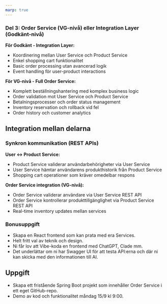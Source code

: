 ```yaml
---
marp: true
---
```


### Del 3: Order Service (VG-nivå) eller Integration Layer (Godkänt-nivå)

**För Godkänt - Integration Layer:**

- Koordinering mellan User Service och Product Service
- Enkel shopping cart funktionalitet
- Basic order processing utan avancerad logik
- Event handling för user-product interactions

**För VG-nivå - Full Order Service:**

- Komplett beställningshantering med komplex business logic
- Order validation mot User Service och Product Service
- Betalningsprocesser och order status management
- Inventory reservation och rollback vid fel
- Order history och customer analytics

## Integration mellan delarna

### Synkron kommunikation (REST APIs)

**User ↔ Product Service:**

- Product Service validerar användarbehörigheter via User Service
- User Service hämtar användarens produkthistorik från Product Service
- Shopping cart operationer som kräver omedelbar respons

**Order Service integration (VG-nivå):**

- Order Service validerar användare via User Service REST API
- Order Service kontrollerar produkttillgänglighet via Product Service REST API
- Real-time inventory updates mellan services

### Bonusuppgift

- Skapa en React frontend som kan prata med era Services.
- Helt fritt val av teknik och design.
- Ni får lov att Vibe-koda en frontend med ChatGPT, Clade mm.
- Det underlättar om ni har Swagger UI för att testa API:erna och där ni kan skicka med den informationen till AI.

## Uppgift

- Skapa ett fristående Spring Boot projekt som innehåller Order Service i ett eget GitHub-repo.
- Demo av kod och funktionalitet måndag 15/9 kl 9:00.
